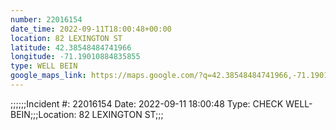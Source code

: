 ```yaml
---
number: 22016154
date_time: 2022-09-11T18:00:48+00:00
location: 82 LEXINGTON ST
latitude: 42.38548484741966
longitude: -71.19010884835855
type: WELL BEIN
google_maps_link: https://maps.google.com/?q=42.38548484741966,-71.19010884835855
---
```


;;;;;;Incident #: 22016154  Date: 2022-09-11 18:00:48   Type: CHECK WELL-BEIN;;;Location: 82 LEXINGTON ST;;;
